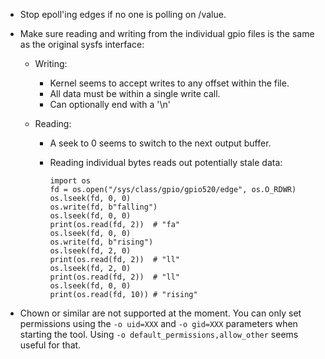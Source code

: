  * Stop epoll'ing edges if no one is polling on /value.

 * Make sure reading and writing from the individual gpio files is the same
   as the original sysfs interface:

   * Writing:
       * Kernel seems to accept writes to any offset within the file.
       * All data must be within a single write call.
       * Can optionally end with a '\n'

   * Reading:
       * A seek to 0 seems to switch to the next output buffer.
       * Reading individual bytes reads out potentially stale data:

         ```
         import os
         fd = os.open("/sys/class/gpio/gpio520/edge", os.O_RDWR)
         os.lseek(fd, 0, 0)
         os.write(fd, b"falling")
         os.lseek(fd, 0, 0)
         print(os.read(fd, 2))  # "fa"
         os.lseek(fd, 0, 0)
         os.write(fd, b"rising")
         os.lseek(fd, 2, 0)
         print(os.read(fd, 2))  # "ll"
         os.lseek(fd, 2, 0)
         print(os.read(fd, 2))  # "ll"
         os.lseek(fd, 0, 0)
         print(os.read(fd, 10)) # "rising"
         ```
 * Chown or similar are not supported at the moment. You can only
   set permissions using the `-o uid=XXX` and `-o gid=XXX` parameters
   when starting the tool. Using `-o default_permissions,allow_other`
   seems useful for that.
